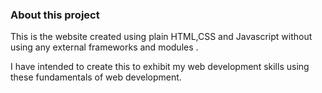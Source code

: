 ### About this project
This is the website created using plain HTML,CSS and Javascript without using any external frameworks and modules .

I have intended to create this to exhibit my web development skills using these fundamentals of web development.